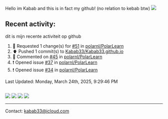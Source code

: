 Hello im Kabab and this is in fact my github! (no relation to kebab btw) 
![](http://github-profile-summary-cards.vercel.app/api/cards/profile-details?username=Kabab33&theme=nord_dark) 
## Recent activity:
dit is mijn recente activiteit op github
<!--RECENT_ACTIVITY:start-->
1. 🔴 Requested 1 change(s) for [#51](https://github.com/polarnl/PolarLearn/pull/51#pullrequestreview-2689484027) in [polarnl/PolarLearn](https://github.com/polarnl/PolarLearn)<br>
2. ⬆️ Pushed 1 commit(s) to [Kabab33/Kabab33.github.io](https://github.com/Kabab33/Kabab33.github.io)<br>
3. 💬 Commented on [#45](https://github.com/polarnl/PolarLearn/issues/45#issuecomment-2726469031) in [polarnl/PolarLearn](https://github.com/polarnl/PolarLearn)<br>
4. ❗️ Opened issue [#37](https://github.com/polarnl/PolarLearn/issues/37) in [polarnl/PolarLearn](https://github.com/polarnl/PolarLearn)<br>
5. ❗️ Opened issue [#34](https://github.com/polarnl/PolarLearn/issues/34) in [polarnl/PolarLearn](https://github.com/polarnl/PolarLearn)<br>
<!--RECENT_ACTIVITY:end-->

<!--RECENT_ACTIVITY:last_update-->
Last Updated: Monday, March 24th, 2025, 9:29:46 PM
<!--RECENT_ACTIVITY:last_update_end-->
##  
![](http://github-profile-summary-cards.vercel.app/api/cards/stats?username=Kabab33&theme=nord_dark) 
![](http://github-profile-summary-cards.vercel.app/api/cards/productive-time?username=Kabab33&theme=nord_dark&utcOffset=8) 
![](http://github-profile-summary-cards.vercel.app/api/cards/repos-per-language?username=Kabab33&theme=nord_dark)
![](http://github-profile-summary-cards.vercel.app/api/cards/most-commit-language?username=Kabab33&theme=nord_dark)
___
Contact: kabab33@icloud.com
